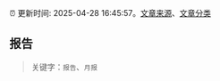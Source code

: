 :alarm_clock: 更新时间: 2025-04-28 16:45:57。[文章来源](/README.md)、[文章分类](/TAGS.md)

## 报告


> 关键字：`报告`、`月报`



